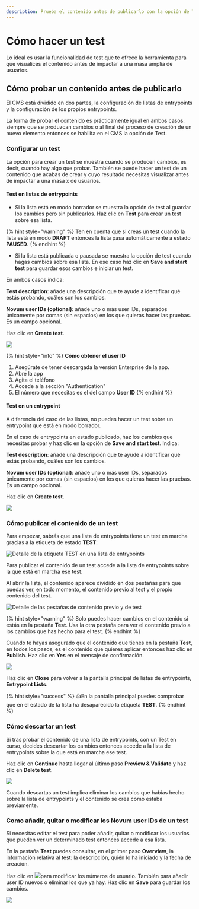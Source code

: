```yaml
---
description: Prueba el contenido antes de publicarlo con la opción de Test
---
```


# Cómo hacer un test

Lo ideal es usar la funcionalidad de test que te ofrece la herramienta para que visualices el contenido antes de impactar a una masa amplia de usuarios.

## Cómo probar un contenido antes de publicarlo

El CMS está dividido en dos partes, la configuración de listas de entrypoints y la configuración de los propios entrypoints.

La forma de probar el contenido es prácticamente igual en ambos casos: siempre que se produzcan cambios o al final del proceso de creación de un nuevo elemento entonces se habilita en el CMS la opción de Test.

### Configurar un test

La opción para crear un test se muestra cuando se producen cambios, es decir, cuando hay algo que probar. También se puede hacer un test de un contenido que acabas de crear y cuyo resultado necesitas visualizar antes de impactar a una masa x de usuarios.

#### Test en listas de entrypoints

* Si la lista está en modo borrador se muestra la opción de test al guardar los cambios pero sin publicarlos. Haz clic en **Test** para crear un test sobre esa lista.&#x20;

{% hint style="warning" %}
Ten en cuenta que si creas un test cuando la lista está en modo **DRAFT** entonces la lista pasa automáticamente a estado **PAUSED**.
{% endhint %}

* Si la lista está publicada o pausada se muestra la opción de test cuando hagas cambios sobre esa lista. En ese caso haz clic en **Save and start test** para guardar esos cambios e iniciar un test.&#x20;

En ambos casos indica:

**Test description**: añade una descripción que te ayude a identificar qué estás probando, cuáles son los cambios.

**Novum user IDs (optional)**: añade uno o más user IDs, separados únicamente por comas (sin espacios) en los que quieras hacer las pruebas. Es un campo opcional.

Haz clic en **Create test**.

![](.gitbook/assets/Create\_test.png)

{% hint style="info" %}
**Cómo obtener el user ID**

1. Asegúrate de tener descargada la versión Enterprise de la app.
2. Abre la app
3. Agita el teléfono
4. Accede a la sección "Authentication"
5. El número que necesitas es el del campo **User ID**
{% endhint %}

#### Test en un entrypoint

A diferencia del caso de las listas, no puedes hacer un test sobre un entrypoint que está en modo borrador.&#x20;

En el caso de entrypoints en estado publicado, haz los cambios que necesitas probar y haz clic en la opción de **Save and start test**. Indica:

**Test description**: añade una descripción que te ayude a identificar qué estás probando, cuáles son los cambios.

**Novum user IDs (optional)**: añade uno o más user IDs, separados únicamente por comas (sin espacios) en los que quieras hacer las pruebas. Es un campo opcional.

Haz clic en **Create test**.

![](.gitbook/assets/Create\_test.png)

### Cómo publicar el contenido de un test

Para empezar, sabrás que una lista de entrypoints tiene un test en marcha gracias a la etiqueta de estado **TEST**:

![Detalle de la etiqueta TEST en una lista de entrypoints](.gitbook/assets/detalle\_test\_tag.png)

Para publicar el contenido de un test accede a la lista de entrypoints sobre la que está en marcha ese test.

Al abrir la lista, el contenido aparece dividido en dos pestañas para que puedas ver, en todo momento, el contenido previo al test y el propio contenido del test.

![Detalle de las pestañas de contenido previo y de test](.gitbook/assets/detalle\_pestañas\_test.png)

&#x20;

{% hint style="warning" %}
Solo puedes hacer cambios en el contenido si estás en la pestaña **Test**. Usa la otra pestaña para ver el contenido previo a los cambios que has hecho para el test.&#x20;
{% endhint %}

Cuando te hayas asegurado que el contenido que tienes en la pestaña **Test**, en todos los pasos, es el contenido que quieres aplicar entonces haz clic en **Publish**. Haz clic en **Yes** en el mensaje de confirmación.

![](.gitbook/assets/Detalle\_Publish.png)

Haz clic en **Close** para volver a la pantalla principal de listas de entrypoints, **Entrypoint Lists**.

{% hint style="success" %}
:thumbsup:En la pantalla principal puedes comprobar que en el estado de la lista ha desaparecido la etiqueta **TEST**.
{% endhint %}

### Cómo descartar un test

Si tras probar el contenido de una lista de entrypoints, con un Test en curso, decides descartar los cambios entonces accede a la lista de entrypoints sobre la que está en marcha ese test.

Haz clic en **Continue** hasta llegar al último paso **Preview & Validate** y haz clic en **Delete test**.

![](.gitbook/assets/Detalle\_DeleteTest.png)

Cuando descartas un test implica eliminar los cambios que habías hecho sobre la lista de entrypoints y el contenido se crea como estaba previamente.

### Como añadir, quitar o modificar los Novum user IDs de un test

Si necesitas editar el test para poder añadir, quitar o modificar los usuarios que pueden ver un determinado test entonces accede a esa lista.

En la pestaña **Test** puedes consultar, en el primer paso **Overview**, la información relativa al test: la descripción, quién lo ha iniciado y la fecha de creación.

Haz clic en ![](.gitbook/assets/editar\_icono.png)para modificar los números de usuario. También para añadir user ID nuevos o eliminar los que ya hay. Haz clic en **Save** para guardar los cambios.

![](.gitbook/assets/Change\_test\_IDs.gif)
